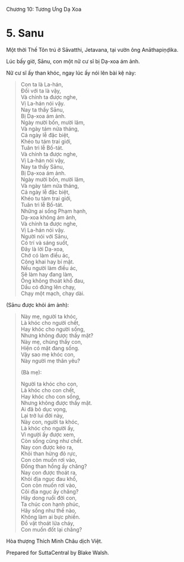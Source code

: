  

Chương 10: Tương Ưng Dạ Xoa

# 5\. Sanu

Một thời Thế Tôn trú ở Sāvatthi, Jetavana, tại vườn ông Anāthapiṇḍika.

Lúc bấy giờ, Sānu, con một nữ cư sĩ bị Dạ-xoa ám ảnh.

Nữ cư sĩ ấy than khóc, ngay lúc ấy nói lên bài kệ này:

> Con ta là La-hán,  
> Ðối với ta là vậy,  
> Và chính ta được nghe,  
> Vị La-hán nói vậy.  
> Nay ta thấy Sānu,  
> Bị Dạ-xoa ám ảnh.  
> Ngày mười bốn, mười lăm,  
> Và ngày tám nửa tháng,  
> Cả ngày lễ đặc biệt,  
> Khéo tu tám trai giới,  
> Tuân trì lễ Bố-tát.  
> Và chính ta được nghe,  
> Vị La-hán nói vậy,  
> Nay ta thấy Sānu,  
> Bị Dạ-xoa ám ảnh.  
> Ngày mười bốn, mười lăm,  
> Và ngày tám nửa tháng,  
> Cả ngày lễ đặc biệt,  
> Khéo tu tám trai giới,  
> Tuân trì lễ Bố-tát.  
> Những ai sống Phạm hạnh,  
> Dạ-xoa không ám ảnh,  
> Và chính ta được nghe,  
> Vị La-hán nói vậy.  
> Người nói với Sānu,  
> Có trí và sáng suốt,  
> Ðây là lời Dạ-xoa,  
> Chớ có làm điều ác,  
> Công khai hay bí mật.  
> Nếu người làm điều ác,  
> Sẽ làm hay đang làm,  
> Ông không thoát khổ đau,  
> Dầu có đứng lên chạy,  
> Chạy một mạch, chạy dài.

(Sānu được khỏi ám ảnh):

> Này mẹ, người ta khóc,  
> Là khóc cho người chết,  
> Hay khóc cho người sống,  
> Nhưng không được thấy mặt?  
> Này mẹ, chúng thấy con,  
> Hiện có mặt đang sống.  
> Vậy sao mẹ khóc con,  
> Này người mẹ thân yêu?
> 
> (Bà mẹ):
> 
> Người ta khóc cho con,  
> Là khóc cho con chết,  
> Hay khóc cho con sống,  
> Nhưng không được thấy mặt.  
> Ai đã bỏ dục vọng,  
> Lại trở lui đời này,  
> Này con, người ta khóc,  
> Là khóc cho người ấy,  
> Vì người ấy được xem,  
> Còn sống cũng như chết.  
> Nay con được kéo ra,  
> Khỏi than hừng đỏ rực,  
> Con còn muốn rơi vào,  
> Ðống than hồng ấy chăng?  
> Nay con được thoát ra,  
> Khỏi địa ngục đau khổ,  
> Con còn muốn rơi vào,  
> Cõi địa ngục ấy chăng?  
> Hãy dong ruổi đời con,  
> Ta chúc con hạnh phúc,  
> Hãy sống như thế nào,  
> Không làm ai bực phiền.  
> Ðồ vật thoát lửa cháy,  
> Con muốn đốt lại chăng?

Hòa thượng Thích Minh Châu dịch Việt.

Prepared for SuttaCentral by Blake Walsh.